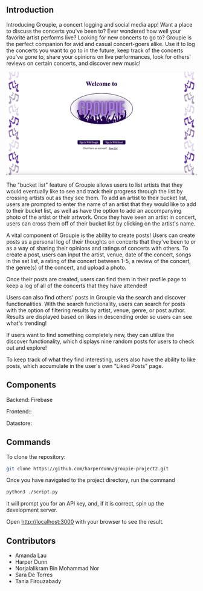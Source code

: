 ## Introduction

Introducing Groupie, a concert logging and social media app! Want a place to discuss the concerts you've been to? Ever wondered how well your favorite artist performs live? Looking for new concerts to go to? Groupie is the perfect companion for avid and casual concert-goers alike. Use it to log the concerts you want to go to in the future, keep track of the concerts you've gone to, share your opinions on live performances, look for others' reviews on certain concerts, and discover new music!

![alt text](https://github.com/harperdunn/groupie-project2/blob/main/images/welcome-page.jpg)

The "bucket list" feature of Groupie allows users to list artists that they would eventually like to see and track their progress through the list by crossing artists out as they see them.
To add an artist to their bucket list, users are prompted to enter the name of an artist that they would like to add to their bucket list, as well as have the option to add an accompanying photo of the artist or their artwork. Once they have seen an artist in concert, users can cross them off of their bucket list by clicking on the artist's name.

A vital component of Groupie is the ability to create posts! Users can create posts as a personal log of their thoughts on concerts that they've been to or as a way of sharing their opinions and ratings of concerts with others.
To create a post, users can input the artist, venue, date of the concert, songs in the set list, a rating of the concert between 1-5, a review of the concert, the genre(s) of the concert, and upload a photo.

Once their posts are created, users can find them in their profile page to keep a log of all of the concerts that they have attended!

Users can also find others' posts in Groupie via the search and discover functionalities.
With the search functionality, users can search for posts with the option of filtering results by artist, venue, genre, or post author. Results are displayed based on likes in descending order so users can see what's trending!

If users want to find something completely new, they can utilize the discover functionality, which displays nine random posts for users to check out and explore!

To keep track of what they find interesting, users also have the ability to like posts, which accumulate in the user's own "Liked Posts" page.




## Components

Backend: Firebase 

Frontend::

Datastore:



## Commands

To clone the repository:
```bash
git clone https://github.com/harperdunn/groupie-project2.git
```
Once you have navigated to the project directory, run the command 
```bash
python3 ./script.py
```

it will prompt you for an API key, and, if it is correct, spin up the development server. 

Open [http://localhost:3000](http://localhost:3000) with your browser to see the result.

## Contributors

* Amanda Lau
* Harper Dunn
* Norjalalikram Bin Mohammad Nor
* Sara De Torres
* Tania Firouzabady


